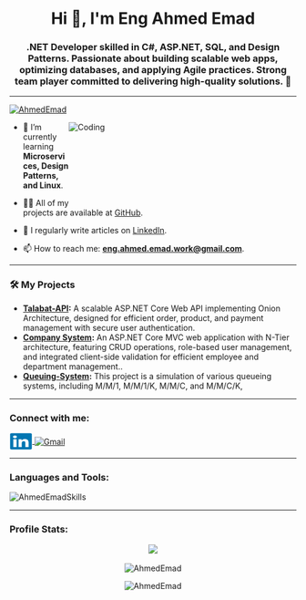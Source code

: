 <h1 align="center">Hi 👋, I'm Eng Ahmed Emad</h1>
<h3 align="center" class=""> .NET Developer skilled in C#, ASP.NET, SQL, and Design Patterns. Passionate about building scalable web apps, optimizing databases, and applying Agile practices. Strong team player committed to delivering high-quality solutions. 🚀</h3>

<hr>

<p align="left"> 
  <a href="https://www.linkedin.com/in/ahmed-emad-b71300238/" target="blank">
    <img src="https://img.shields.io/twitter/follow/AhmedEmad?logo=linkedin&style=for-the-badge" alt="AhmedEmad"/>
  </a> 
</p>
<img align="right" alt="Coding" width="400" src="https://cdn.dribbble.com/userupload/22553452/file/original-bef4c9d5b9e203e1595b4caee2cb1008.gif" height="150" />

- 🌱 I’m currently learning **Microservices, Design Patterns, and Linux**.

- 👨‍💻 All of my projects are available at [GitHub](https://github.com/AhmedEmadkh?tab=repositories).

- 📝 I regularly write articles on [LinkedIn](https://www.linkedin.com/in/ahmed-emad-b71300238/).


- 📫 How to reach me: **eng.ahmed.emad.work@gmail.com**.

---
### 🛠️ My Projects

- **[Talabat-API](https://github.com/AhmedEmadkh/Talabat.APIs-Enhancement-/tree/Session06):** A scalable ASP.NET Core Web API implementing Onion Architecture, designed for efficient order, product, and payment management with secure user authentication.
- **[Company System](https://github.com/AhmedEmadkh/Route.C42.G04/tree/Dev):** An ASP.NET Core MVC web application with N-Tier architecture, featuring CRUD operations, role-based user management, and integrated client-side validation for efficient employee and department management..
- **[Queuing-System](https://github.com/AhmedEmadkh/Queuing-System/tree/Dev):** This project is a simulation of various queueing systems, including M/M/1, M/M/1/K, M/M/C, and M/M/C/K,

---

<h3 align="left">Connect with me:</h3>
<p align="left">
  <a href="https://www.linkedin.com/in/ahmed-emad-b71300238/" target="blank">
     <img align="center" src="https://raw.githubusercontent.com/devicons/devicon/master/icons/linkedin/linkedin-original.svg" alt="GitHub" height="30" width="40" />
  </a>
<a href="https://mail.google.com/mail/?view=cm&to=eng.ahmed.emad.work@gmail.com" target="_blank">
    <img align="center" src="https://skillicons.dev/icons?i=gmail" alt="Gmail" height="30" width="40"/>
</a>

</p>

---

<h3 align="left">Languages and Tools:</h3>
<p align="left"> 
<img class="w-full h-auto" src="https://skillicons.dev/icons?i=cs,dotnet,java,cpp,js,html,css,git,github,azure,bootstrap,figma,vscode,postman,linux" alt="AhmedEmadSkills" loading="lazy">

</p>

---

<h3 align="left">Profile Stats:</h3>
<p align="center">
  <img src="https://github-readme-stats.vercel.app/api?username=AhmedEmadkh&theme=transparent&hide_border=true&title_color=FEFE5B&text_color=FFFFFF&icon_color=FEFE5B&text_bold=false" />
</p>

<p align="center">
  <img src="https://github-profile-trophy.vercel.app/?username=AhmedEmadkh&theme=radical" alt="AhmedEmad" />
</p>

<p align="center">
  <img src="https://github-readme-streak-stats.herokuapp.com/?user=AhmedEmadkh&theme=dark&hide_border=true&type=svg&background=EB545400&ring=FEFE5B&currStreakLabel=FEFE5B" alt="AhmedEmad" />
</p>
